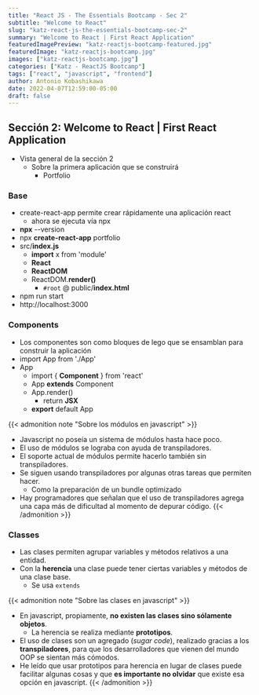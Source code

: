 ```yaml
---
title: "React JS - The Essentials Bootcamp - Sec 2"
subtitle: "Welcome to React"
slug: "katz-react-js-the-essentials-bootcamp-sec-2"
summary: "Welcome to React | First React Application"
featuredImagePreview: "katz-reactjs-bootcamp-featured.jpg"
featuredImage: "katz-reactjs-bootcamp.jpg"
images: ["katz-reactjs-bootcamp.jpg"]
categories: ["Katz - ReactJS Bootcamp"]
tags: ["react", "javascript", "frontend"]
author: Antonio Kobashikawa
date: 2022-04-07T12:59:00-05:00
draft: false
---
```


## Sección 2: Welcome to React | First React Application

- Vista general de la sección 2
  - Sobre la primera aplicación que se construirá
    - Portfolio

### Base
- create-react-app permite crear rápidamente una aplicación react
  - ahora se ejecuta vía npx
- **npx** --version
- npx **create-react-app** portfolio
- src/**index.js**
	- **import** x from 'module'
	- **React**
	- **ReactDOM**
	- ReactDOM.**render()**
		- `#root` @ public/**index.html**
- npm run start
- http://localhost:3000

### Components
- Los componentes son como bloques de lego que se ensamblan para construir la aplicación
- import App from './App'
- App
	- import { **Component** } from 'react'
	- App **extends** Component
	- App.render()
		- return **JSX**
	- **export** default App

{{< admonition note "Sobre los módulos en javascript" >}}
- Javascript no poseía un sistema de módulos hasta hace poco.
- El uso de módulos se lograba con ayuda de transpiladores.
- El soporte actual de módulos permite hacerlo también sin transpiladores.
- Se siguen usando transpiladores por algunas otras tareas que permiten hacer.
  - Como la preparación de un bundle optimizado
- Hay programadores que señalan que el uso de transpiladores agrega una capa más de dificultad al momento de depurar código.
{{< /admonition >}}

### Classes
- Las clases permiten agrupar variables y métodos relativos a una entidad.
- Con la **herencia** una clase puede tener ciertas variables y métodos de una clase base.
  - Se usa `extends`

{{< admonition note "Sobre las clases en javascript" >}}
- En javascript, propiamente, **no existen las clases sino sólamente objetos**.
  - La herencia se realiza mediante **prototipos**.
- El uso de clases son un agregado (*sugar code*), realizado gracias a los **transpiladores**, para que los desarrolladores que vienen del mundo OOP se sientan más cómodos.
- He leído que usar prototipos para herencia en lugar de clases puede facilitar algunas cosas y que **es importante no olvidar** que existe esa opción en javascript.
{{< /admonition >}}